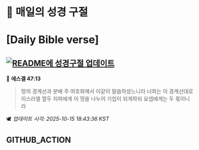 # 🙏 매일의 성경 구절
# [Daily Bible verse]
## [![README에 성경구절 업데이트](https://github.com/DONGSUKA/first_test/actions/workflows/update-readme-bible.yml/badge.svg)](https://github.com/DONGSUKA/first_test/actions/workflows/update-readme-bible.yml)
<!-- START_BIBLE_VERSE -->
📖 **에스겔 47:13**
> 땅의 경계선과 분배 주 여호와께서 이같이 말씀하셨느니라 너희는 이 경계선대로 이스라엘 열두 지파에게 이 땅을 나누어 기업이 되게하되 요셉에게는 두 몫이니라

🕊️ _업데이트 시각: 2025-10-15 18:43:36 KST_
  <!-- END_BIBLE_VERSE -->
## GITHUB_ACTION
